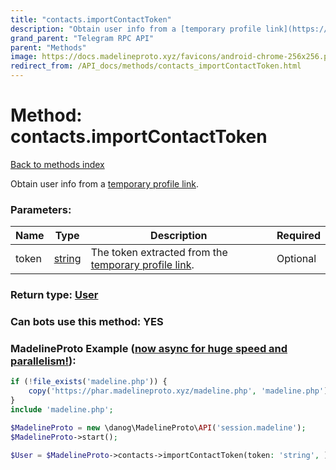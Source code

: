 ```yaml
---
title: "contacts.importContactToken"
description: "Obtain user info from a [temporary profile link](https://core.telegram.org/api/links#temporary-profile-links)."
grand_parent: "Telegram RPC API"
parent: "Methods"
image: https://docs.madelineproto.xyz/favicons/android-chrome-256x256.png
redirect_from: /API_docs/methods/contacts_importContactToken.html
---
```

# Method: contacts.importContactToken
[Back to methods index](index.html)



Obtain user info from a [temporary profile link](https://core.telegram.org/api/links#temporary-profile-links).

### Parameters:

| Name     |    Type       | Description | Required |
|----------|---------------|-------------|----------|
|token|[string](/API_docs/types/string.html) | The token extracted from the [temporary profile link](https://core.telegram.org/api/links#temporary-profile-links). | Optional|


### Return type: [User](/API_docs/types/User.html)

### Can bots use this method: **YES**


### MadelineProto Example ([now async for huge speed and parallelism!](https://docs.madelineproto.xyz/docs/ASYNC.html)):


```php
if (!file_exists('madeline.php')) {
    copy('https://phar.madelineproto.xyz/madeline.php', 'madeline.php');
}
include 'madeline.php';

$MadelineProto = new \danog\MadelineProto\API('session.madeline');
$MadelineProto->start();

$User = $MadelineProto->contacts->importContactToken(token: 'string', );
```

